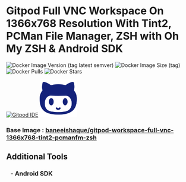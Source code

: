 # Gitpod Full VNC Workspace On 1366x768 Resolution With Tint2, PCMan File Manager, ZSH with Oh My ZSH & Android SDK

[//]: # "![Docker Cloud Automated build](https://img.shields.io/docker/cloud/automated/baneeishaque/gitpod-workspace-full-vnc-1366x768-tint2-pcmanfm-zsh-android-sdk)"
[//]: # "![Docker Cloud Build Status](https://img.shields.io/docker/cloud/build/baneeishaque/gitpod-workspace-full-vnc-1366x768-tint2-pcmanfm-zsh-android-sdk)"
![Docker Image Version (tag latest semver)](https://img.shields.io/docker/v/baneeishaque/gitpod-workspace-full-vnc-1366x768-tint2-pcmanfm-zsh-android-sdk/latest)
![Docker Image Size (tag)](https://img.shields.io/docker/image-size/baneeishaque/gitpod-workspace-full-vnc-1366x768-tint2-pcmanfm-zsh-android-sdk/latest)
![Docker Pulls](https://img.shields.io/docker/pulls/baneeishaque/gitpod-workspace-full-vnc-1366x768-tint2-pcmanfm-zsh-android-sdk)
![Docker Stars](https://img.shields.io/docker/stars/baneeishaque/gitpod-workspace-full-vnc-1366x768-tint2-pcmanfm-zsh-android-sdk)

<a href="https://gitpod.io/#https://github.com/Baneeishaque/gitpod-workspace-full-vnc-1366x768-tint2-pcmanfm-zsh-android-sdk"><img src="https://icons-for-free.com/iconfiles/png/512/gitpod-1324440164066425542.png" alt="Gitpod IDE" width="100" height="100"></a>
<a href="https://github1s.com/Baneeishaque/gitpod-workspace-full-vnc-1366x768-tint2-pcmanfm-zsh-android-sdk"><img src="https://raw.githubusercontent.com/conwnet/github1s/master/resources/images/logo.svg" alt="Github1s Editor" width="100" height="100"></a>

### Base Image : [baneeishaque/gitpod-workspace-full-vnc-1366x768-tint2-pcmanfm-zsh](https://hub.docker.com/repository/docker/baneeishaque/gitpod-workspace-full-vnc-1366x768-tint2-pcmanfm-zsh)  

## Additional Tools
### &nbsp;&nbsp; - Android SDK

[//]: # "[![Gitpod ready-to-code](https://img.shields.io/badge/Gitpod-ready--to--code-blue?logo=gitpod)](https://gitpod.io/#https://github.com/Baneeishaque/gitpod-workspace-full-vnc-1366x768-tint2-pcmanfm-zsh-android-sdk)"
